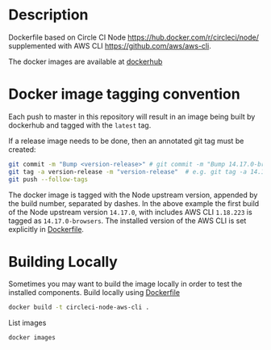 # Description

Dockerfile based on Circle CI Node https://hub.docker.com/r/circleci/node/ supplemented with AWS CLI https://github.com/aws/aws-cli.

The docker images are available at [dockerhub](https://hub.docker.com/r/dixahq/circleci-node-aws-cli)

# Docker image tagging convention

Each push to master in this repository will result in an image being built by dockerhub and tagged with the `latest` tag.

If a release image needs to be done, then an annotated git tag must be created:

```sh
git commit -m "Bump <version-release>" # git commit -m "Bump 14.17.0-browsers"
git tag -a version-release -m "version-release"  # e.g. git tag -a 14.17.0-browsers -m "14.17.0-browsers"
git push --follow-tags
```

The docker image is tagged with the Node upstream version, appended by the build number, separated by dashes.
In the above example the first build of the Node upstream version `14.17.0`, with includes AWS CLI `1.18.223` is tagged as `14.17.0-browsers`.
The installed version of the AWS CLI is set explicitly in [Dockerfile](Dockerfile).

# Building Locally

Sometimes you may want to build the image locally in order to test
the installed components. Build locally using [Dockerfile](Dockerfile)

```sh
docker build -t circleci-node-aws-cli .
```

List images

```sh
docker images
```
